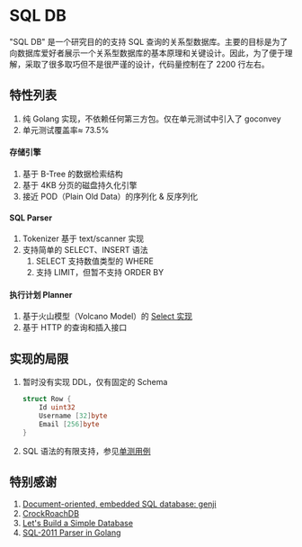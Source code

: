 # SQL DB

"SQL DB" 是一个研究目的的支持 SQL 查询的关系型数据库。主要的目标是为了向数据库爱好者展示一个关系型数据库的基本原理和关键设计。因此，为了便于理解，采取了很多取巧但不是很严谨的设计，代码量控制在了 2200 行左右。

## 特性列表

1. 纯 Golang 实现，不依赖任何第三方包。仅在单元测试中引入了 goconvey
1. 单元测试覆盖率≈ 73.5%
   
#### 存储引擎
1. 基于 B-Tree 的数据检索结构
1. 基于 4KB 分页的磁盘持久化引擎
1. 接近 POD（Plain Old Data）的序列化 & 反序列化
   
#### SQL Parser
1. Tokenizer 基于 text/scanner 实现
1. 支持简单的 SELECT、INSERT 语法
   1. SELECT 支持数值类型的 WHERE
   1. 支持 LIMIT，但暂不支持 ORDER BY
   
#### 执行计划 Planner
1. 基于火山模型（Volcano Model）的 [Select 实现](planner/select.go)
1. 基于 HTTP 的查询和插入接口

## 实现的局限

1. 暂时没有实现 DDL，仅有固定的 Schema
    ```go
    struct Row {
        Id uint32
        Username [32]byte
        Email [256]byte
    }
    ```
2. SQL 语法的有限支持，参见[单测用例](parser/parser_test.go)

## 特别感谢

1. [Document-oriented, embedded SQL database: genji](https://github.com/genjidb/genji)
1. [CrockRoachDB](https://github.com/cockroachdb/cockroach)
1. [Let's Build a Simple Database](https://cstack.github.io/db_tutorial/)
1. [SQL-2011 Parser in Golang](https://github.com/auxten/postgresql-parser)
